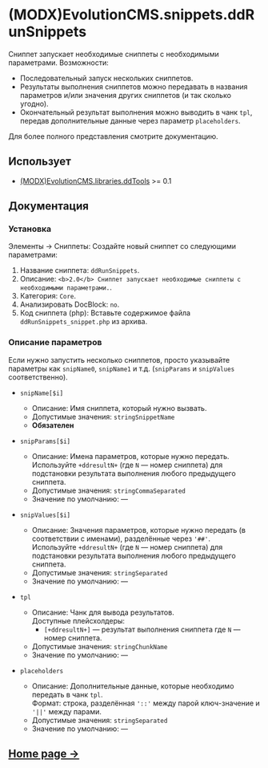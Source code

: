 # (MODX)EvolutionCMS.snippets.ddRunSnippets

Сниппет запускает необходимые сниппеты с необходимыми параметрами. Возможности:

* Последовательный запуск нескольких сниппетов.
* Результаты выполнения сниппетов можно передавать в названия параметров и/или значения других сниппетов (и так сколько угодно).
* Окончательный результат выполнения можно выводить в чанк `tpl`, передав дополнительные данные через параметр `placeholders`.

Для более полного представления смотрите документацию.


## Использует

* [(MODX)EvolutionCMS.libraries.ddTools](https://code.divandesign.biz/modx/ddtools) >= 0.1


## Документация


### Установка

Элементы → Сниппеты: Создайте новый сниппет со следующими параметрами:

1. Название сниппета: `ddRunSnippets`.
2. Описание: `<b>2.0</b> Сниппет запускает необходимые сниппеты с необходимыми параметрами.`.
3. Категория: `Core`.
4. Анализировать DocBlock: `no`.
5. Код сниппета (php): Вставьте содержимое файла `ddRunSnippets_snippet.php` из архива.


### Описание параметров

Если нужно запустить несколько сниппетов, просто указывайте параметры как `snipName0`, `snipName1` и т.д. (`snipParams` и `snipValues` соответственно).

* `snipName[$i]`
	* Описание: Имя сниппета, который нужно вызвать.
	* Допустимые значения: `stringSnippetName`
	* **Обязателен**
	
* `snipParams[$i]`
	* Описание: Имена параметров, которые нужно передать.  
		Используйте `+ddresultN+` (где `N` — номер сниппета) для подстановки результата выполнения любого предыдущего сниппета.
	* Допустимые значения: `stringCommaSeparated`
	* Значение по умолчанию: —
	
* `snipValues[$i]`
	* Описание: Значения параметров, которые нужно передать (в соответствии с именами), разделённые через `'##'`.  
		Используйте `+ddresultN+` (где `N` — номер сниппета) для подстановки результата выполнения любого предыдущего сниппета.
	* Допустимые значения: `stringSeparated`
	* Значение по умолчанию: —
	
* `tpl`
	* Описание: Чанк для вывода результатов.  
		Доступные плейсхолдеры:
		* `[+ddresultN+]` — результат выполнения сниппета где `N` — номер сниппета.
	* Допустимые значения: `stringChunkName`
	* Значение по умолчанию: —
	
* `placeholders`
	* Описание: Дополнительные данные, которые необходимо передать в чанк `tpl`.  
		Формат: строка, разделённая `'::'` между парой ключ-значение и `'||'` между парами.
	* Допустимые значения: `stringSeparated`
	* Значение по умолчанию: —


## [Home page →](https://code.divandesign.biz/modx/ddrunsnippets)


<link rel="stylesheet" type="text/css" href="https://DivanDesign.ru/assets/files/ddMarkdown.css" />